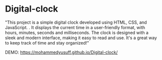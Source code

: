 # Digital-clock
"This project is a simple digital clock developed using HTML, CSS, and JavaScript. . It displays the current time in a user-friendly format, with hours, minutes, seconds and milliseconds. The clock is designed with a sleek and modern interface, making it easy to read and use. It's a great way to keep track of time and stay organized!"

DEMO: https://mohammedyusuff.github.io/Digital-clock/
